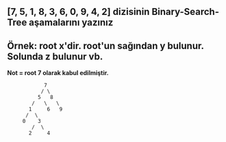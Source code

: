 ## [7, 5, 1, 8, 3, 6, 0, 9, 4, 2] dizisinin Binary-Search-Tree aşamalarını yazınız
## Örnek: root x'dir. root'un sağından y bulunur. Solunda z bulunur vb.

**Not = root 7 olarak kabul edilmiştir.**

                7
               / \
              5   8 
            /   \   \ 
           1     6   9 
          /  \ 
         0    3        
            /  \
           2     4